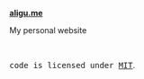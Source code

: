 **[aligu.me](https://aligu.me)**

My personal website

<br>

<samp>code is licensed under <a href='./LICENSE'>MIT</a></samp>.
